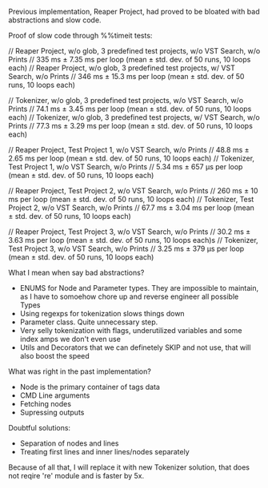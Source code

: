 Previous implementation, Reaper Project, had proved to be bloated with bad abstractions and slow code.

Proof of slow code through %%timeit tests:

// Reaper Project, w/o glob, 3 predefined test projects, w/o VST Search, w/o Prints // 335 ms ± 7.35 ms per loop (mean ± std. dev. of 50 runs, 10 loops each)
// Reaper Project, w/o glob, 3 predefined test projects, w/ VST Search, w/o Prints // 346 ms ± 15.3 ms per loop (mean ± std. dev. of 50 runs, 10 loops each)

// Tokenizer, w/o glob, 3 predefined test projects, w/o VST Search, w/o Prints // 74.1 ms ± 3.45 ms per loop (mean ± std. dev. of 50 runs, 10 loops each)
// Tokenizer, w/o glob, 3 predefined test projects, w/ VST Search, w/o Prints // 77.3 ms ± 3.29 ms per loop (mean ± std. dev. of 50 runs, 10 loops each)


// Reaper Project, Test Project 1, w/o VST Search, w/o Prints // 48.8 ms ± 2.65 ms per loop (mean ± std. dev. of 50 runs, 10 loops each)
// Tokenizer, Test Project 1, w/o VST Search, w/o Prints // 5.34 ms ± 657 µs per loop (mean ± std. dev. of 50 runs, 10 loops each)

// Reaper Project, Test Project 2, w/o VST Search, w/o Prints // 260 ms ± 10 ms per loop (mean ± std. dev. of 50 runs, 10 loops each)
// Tokenizer, Test Project 2, w/o VST Search, w/o Prints // 67.7 ms ± 3.04 ms per loop (mean ± std. dev. of 50 runs, 10 loops each)

// Reaper Project, Test Project 3, w/o VST Search, w/o Prints // 30.2 ms ± 3.63 ms per loop (mean ± std. dev. of 50 runs, 10 loops each)s
// Tokenizer, Test Project 3, w/o VST Search, w/o Prints // 3.25 ms ± 379 µs per loop (mean ± std. dev. of 50 runs, 10 loops each)


What I mean when say bad abstractions?
- ENUMS for Node and Parameter types. They are impossible to maintain, as I have to somoehow chore up and reverse engineer all possible Types
- Using regexps for tokenization slows things down
- Parameter class. Quite unnecessary step.
- Very selly tokenization with flags, underutilized variables and some index amps we don't even use
- Utils and Decorators that we can definetely SKIP and not use, that will also boost the speed

What was right in the past implementation?
- Node is the primary container of tags data
- CMD Line arguments
- Fetching nodes
- Supressing outputs

Doubtful solutions:
- Separation of nodes and lines
- Treating first lines and inner lines/nodes separately

Because of all that, I will replace it with new Tokenizer solution, that does not reqire 're' module and is faster by 5x.
